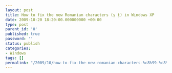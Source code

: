 ```yaml
---
layout: post
title: How to fix the new Romanian characters (ș ț) in Windows XP
date: 2009-10-20 18:20:00.000000000 +00:00
type: post
parent_id: '0'
published: true
password: ''
status: publish
categories:
- Windows
tags: []
permalink: "/2009/10/how-to-fix-the-new-romanian-characters-%c8%99-%c8%9b-in-windows-xp/"
---
```

